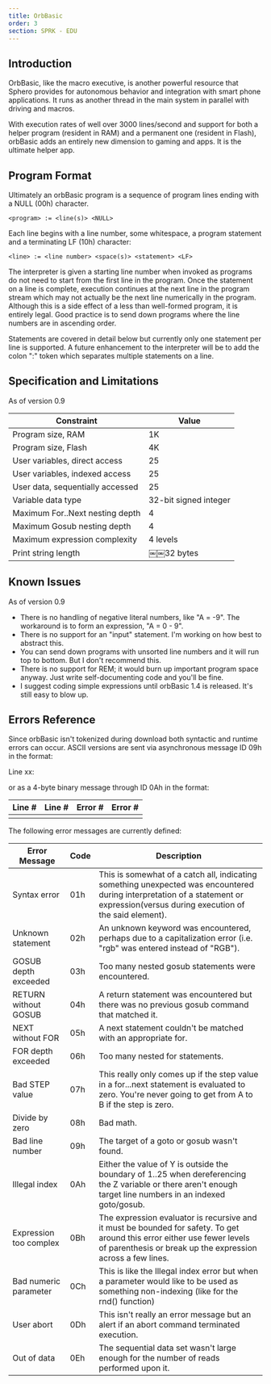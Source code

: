 ```yaml
---
title: OrbBasic
order: 3
section: SPRK - EDU
---
```



## Introduction

OrbBasic, like the macro executive, is another powerful resource that Sphero provides for autonomous behavior and integration with smart phone applications.
It runs as another thread in the main system in parallel with driving and macros.

With execution rates of well over 3000 lines/second and support for both a helper program (resident in RAM) and a permanent one (resident in Flash), orbBasic adds an entirely new dimension to gaming and apps.
It is the ultimate helper app.

## Program Format

Ultimately an orbBasic program is a sequence of program lines ending with a NULL (00h) character.

    <program> := <line(s)> <NULL>

Each line begins with a line number, some whitespace, a program statement and a terminating LF (10h) character:

    <line> := <line number> <space(s)> <statement> <LF>

The interpreter is given a starting line number when invoked as programs do not need to start from the first line in the program.
Once the statement on a line is complete, execution continues at the next line in the program stream which may not actually be the next line numerically in the program.
Although this is a side effect of a less than well-formed program, it is entirely legal.
Good practice is to send down programs where the line numbers are in ascending order.

Statements are covered in detail below but currently only one statement per line is supported.
A future enhancement to the interpreter will be to add the colon ":" token which separates multiple statements on a line.

## Specification and Limitations

As of version 0.9

Constraint                       | Value
-----------                      | -------
Program size, RAM                | 1K
Program size, Flash              | 4K
User variables, direct access    | 25
User variables, indexed access   | 25
User data, sequentially accessed | 25
Variable data type               | 32-bit signed integer
Maximum For..Next nesting depth  | 4
Maximum Gosub nesting depth      | 4
Maximum expression complexity    | 4 levels
Print string length              | ￼￼32 bytes

## Known Issues

As of version 0.9

* There is no handling of negative literal numbers, like "A = -9".
  The workaround is to form an expression, "A = 0 - 9".
* There is no support for an "input" statement.
  I'm working on how best to abstract this.
* You can send down programs with unsorted line numbers and it will run top to bottom.
  But I don't recommend this.
* There is no support for REM; it would burn up important program space anyway.
  Just write self-documenting code and you'll be fine.
* I suggest coding simple expressions until orbBasic 1.4 is released.
  It's still easy to blow up.

## Errors Reference

Since orbBasic isn't tokenized during download both syntactic and runtime errors can occur.
ASCII versions are sent via asynchronous message ID 09h in the format:

Line xx: <error message><LF>

or as a 4-byte binary message through ID 0Ah in the format:

Line #  | Line #   | Error #   | Error #
------- | -------- | --------- | --------
<msb>   | <lsb>    | <msb>     | <lsb>

The following error messages are currently defined:

Error Message          | Code   | Description
--------------         | ------ | ------------
Syntax error           | 01h    | This is somewhat of a catch all, indicating something unexpected was encountered during interpretation of a statement or expression(versus during execution of the said element).
Unknown statement      | 02h    | An unknown keyword was encountered, perhaps due to a capitalization error (i.e. "rgb" was entered instead of "RGB").
GOSUB depth exceeded   | 03h    | Too many nested gosub statements were encountered.
RETURN without GOSUB   | 04h    | A return statement was encountered but there was no previous gosub command that matched it.
NEXT without FOR       | 05h    | A next statement couldn't be matched with an appropriate for.
FOR depth exceeded     | 06h    | Too many nested for statements.
Bad STEP value         | 07h    | This really only comes up if the step value in a for...next statement is evaluated to zero. You're never going to get from A to B if the step is zero.
Divide by zero         | 08h    | Bad math.
Bad line number        | 09h    | The target of a goto or gosub wasn't found.
Illegal index          | 0Ah    | Either the value of Y is outside the boundary of 1..25 when dereferencing the Z variable or there aren't enough target line numbers in an indexed goto/gosub.
Expression too complex | 0Bh    | The expression evaluator is recursive and it must be bounded for safety. To get around this error either use fewer levels of parenthesis or break up the expression across a few lines.
Bad numeric parameter  | 0Ch    | This is like the Illegal index error but when a parameter would like to be used as something non-indexing (like for the rnd() function)
User abort             | 0Dh    | This isn't really an error message but an alert if an abort command terminated execution.
Out of data            | 0Eh    | The sequential data set wasn't large enough for the number of reads performed upon it.



